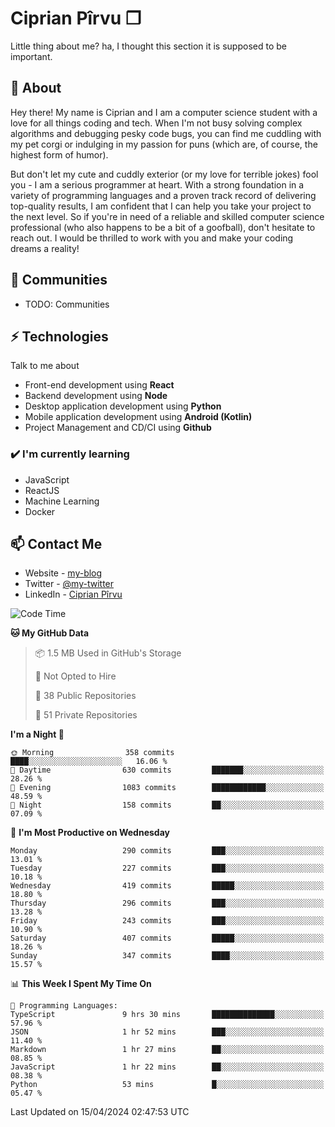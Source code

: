 # Ciprian Pîrvu ❐

Little thing about me? ha, I thought this section it is supposed to be important.

## 🧐 About

Hey there! My name is Ciprian and I am a computer science student with a love for all things coding and tech. When I'm not busy solving complex algorithms and debugging pesky code bugs, you can find me cuddling with my pet corgi or indulging in my passion for puns (which are, of course, the highest form of humor).

But don't let my cute and cuddly exterior (or my love for terrible jokes) fool you - I am a serious programmer at heart. With a strong foundation in a variety of programming languages and a proven track record of delivering top-quality results, I am confident that I can help you take your project to the next level. So if you're in need of a reliable and skilled computer science professional (who also happens to be a bit of a goofball), don't hesitate to reach out. I would be thrilled to work with you and make your coding dreams a reality!

## 👯 Communities

-   TODO: Communities

## ⚡ Technologies

Talk to me about

-   Front-end development using **React**
-   Backend development using **Node**
-   Desktop application development using **Python**
-   Mobile application development using **Android (Kotlin)**
-   Project Management and CD/CI using **Github**

### ✔️ I'm currently learning

-   JavaScript
-   ReactJS
-   Machine Learning
-   Docker

## 📫 Contact Me

-   Website - [my-blog]()
-   Twitter - [@my-twitter]()
-   LinkedIn - [Ciprian Pîrvu](https://www.linkedin.com/in/p%C3%AErvu-ciprian-cristian-4415991b1/)

<!--START_SECTION:waka-->
![Code Time](http://img.shields.io/badge/Code%20Time-1%2C993%20hrs%2047%20mins-blue)

**🐱 My GitHub Data** 

> 📦 1.5 MB Used in GitHub's Storage 
 > 
> 🚫 Not Opted to Hire
 > 
> 📜 38 Public Repositories 
 > 
> 🔑 51 Private Repositories 
 > 
**I'm a Night 🦉** 

```text
🌞 Morning                358 commits         ████░░░░░░░░░░░░░░░░░░░░░   16.06 % 
🌆 Daytime                630 commits         ███████░░░░░░░░░░░░░░░░░░   28.26 % 
🌃 Evening                1083 commits        ████████████░░░░░░░░░░░░░   48.59 % 
🌙 Night                  158 commits         ██░░░░░░░░░░░░░░░░░░░░░░░   07.09 % 
```
📅 **I'm Most Productive on Wednesday** 

```text
Monday                   290 commits         ███░░░░░░░░░░░░░░░░░░░░░░   13.01 % 
Tuesday                  227 commits         ███░░░░░░░░░░░░░░░░░░░░░░   10.18 % 
Wednesday                419 commits         █████░░░░░░░░░░░░░░░░░░░░   18.80 % 
Thursday                 296 commits         ███░░░░░░░░░░░░░░░░░░░░░░   13.28 % 
Friday                   243 commits         ███░░░░░░░░░░░░░░░░░░░░░░   10.90 % 
Saturday                 407 commits         █████░░░░░░░░░░░░░░░░░░░░   18.26 % 
Sunday                   347 commits         ████░░░░░░░░░░░░░░░░░░░░░   15.57 % 
```


📊 **This Week I Spent My Time On** 

```text
💬 Programming Languages: 
TypeScript               9 hrs 30 mins       ██████████████░░░░░░░░░░░   57.96 % 
JSON                     1 hr 52 mins        ███░░░░░░░░░░░░░░░░░░░░░░   11.40 % 
Markdown                 1 hr 27 mins        ██░░░░░░░░░░░░░░░░░░░░░░░   08.85 % 
JavaScript               1 hr 22 mins        ██░░░░░░░░░░░░░░░░░░░░░░░   08.38 % 
Python                   53 mins             █░░░░░░░░░░░░░░░░░░░░░░░░   05.47 % 
```


 Last Updated on 15/04/2024 02:47:53 UTC
<!--END_SECTION:waka-->

